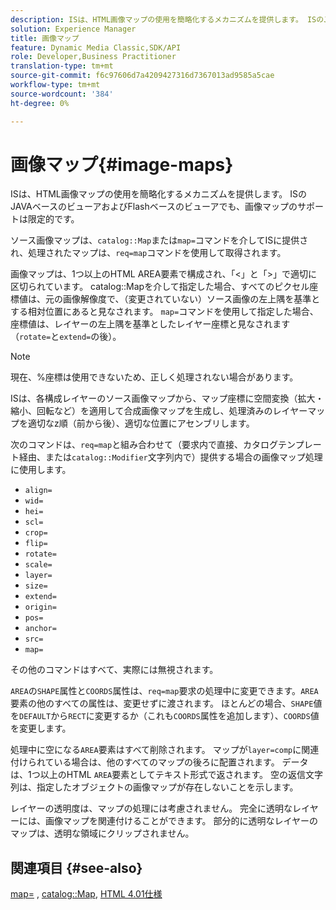```yaml
---
description: ISは、HTML画像マップの使用を簡略化するメカニズムを提供します。 ISのJAVAベースのビューアおよびFlashベースのビューアでも、画像マップのサポートは限定的です。
solution: Experience Manager
title: 画像マップ
feature: Dynamic Media Classic,SDK/API
role: Developer,Business Practitioner
translation-type: tm+mt
source-git-commit: f6c97606d7a4209427316d7367013ad9585a5cae
workflow-type: tm+mt
source-wordcount: '384'
ht-degree: 0%

---
```



# 画像マップ{#image-maps}

ISは、HTML画像マップの使用を簡略化するメカニズムを提供します。 ISのJAVAベースのビューアおよびFlashベースのビューアでも、画像マップのサポートは限定的です。

ソース画像マップは、`catalog::Map`または`map=`コマンドを介してISに提供され、処理されたマップは、`req=map`コマンドを使用して取得されます。

画像マップは、1つ以上のHTML AREA要素で構成され、「&lt;」と「>」で適切に区切られています。 catalog::Mapを介して指定した場合、すべてのピクセル座標値は、元の画像解像度で、（変更されていない）ソース画像の左上隅を基準とする相対位置にあると見なされます。 `map=`コマンドを使用して指定した場合、座標値は、レイヤーの左上隅を基準としたレイヤー座標と見なされます（`rotate=`と`extend=`の後）。

>[!NOTE]
>
>現在、%座標は使用できないため、正しく処理されない場合があります。

ISは、各構成レイヤーのソース画像マップから、マップ座標に空間変換（拡大・縮小、回転など）を適用して合成画像マップを生成し、処理済みのレイヤーマップを適切なz順（前から後）、適切な位置にアセンブリします。

次のコマンドは、`req=map`と組み合わせて（要求内で直接、カタログテンプレート経由、または`catalog::Modifier`文字列内で）提供する場合の画像マップ処理に使用します。

* `align=`
* `wid=`
* `hei=`
* `scl=`
* `crop=`
* `flip=`
* `rotate=`
* `scale=`
* `layer=`
* `size=`
* `extend=`
* `origin=`
* `pos=`
* `anchor=`
* `src=`
* `map=`

その他のコマンドはすべて、実際には無視されます。

`AREA`の`SHAPE`属性と`COORDS`属性は、`req=map`要求の処理中に変更できます。`AREA`要素の他のすべての属性は、変更せずに渡されます。 ほとんどの場合、`SHAPE`値を`DEFAULT`から`RECT`に変更するか（これも`COORDS`属性を追加します）、`COORDS`値を変更します。

処理中に空になる`AREA`要素はすべて削除されます。 マップが`layer=comp`に関連付けられている場合は、他のすべてのマップの後ろに配置されます。 データは、1つ以上のHTML `AREA`要素としてテキスト形式で返されます。 空の返信文字列は、指定したオブジェクトの画像マップが存在しないことを示します。

レイヤーの透明度は、マップの処理には考慮されません。 完全に透明なレイヤーには、画像マップを関連付けることができます。 部分的に透明なレイヤーのマップは、透明な領域にクリップされません。

## 関連項目 {#see-also}

[map=](../../../../../is-api/http-ref/image-serving-api-ref/c-http-protocol-reference/c-command-reference/r-map.md#reference-8f96545f196b4b7caa616e15c2363f06) ,  [catalog::Map](/help/aem-is-ir-api/is-api/image-catalog/image-serving-api-ref/c-image-catalog-reference/c-image-svg-data-reference/c-image-data-reference/r-map-cat.md),  [HTML 4.01仕様](http://www.w3.org/TR/html401/)
